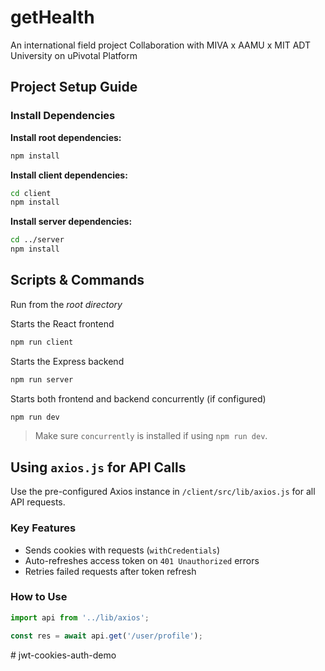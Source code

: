 # getHealth
An international field project Collaboration with MIVA x AAMU x MIT ADT University on uPivotal Platform

## Project Setup Guide
### Install Dependencies

**Install root dependencies:**
```bash
npm install
```

**Install client dependencies:**
```bash
cd client
npm install
```

**Install server dependencies:**
```bash
cd ../server
npm install
```

## Scripts & Commands
Run from the *root directory* 

Starts the React frontend   
```bash
npm run client
```

Starts the Express backend       
```bash
npm run server
```

Starts both frontend and backend concurrently (if configured) 
```bash
npm run dev
```

> Make sure `concurrently` is installed if using `npm run dev`.

## Using `axios.js` for API Calls

Use the pre-configured Axios instance in `/client/src/lib/axios.js` for all API requests.

### Key Features
- Sends cookies with requests (`withCredentials`)
- Auto-refreshes access token on `401 Unauthorized` errors
- Retries failed requests after token refresh

### How to Use

```js
import api from '../lib/axios';

const res = await api.get('/user/profile');
```
#   j w t - c o o k i e s - a u t h - d e m o  
 